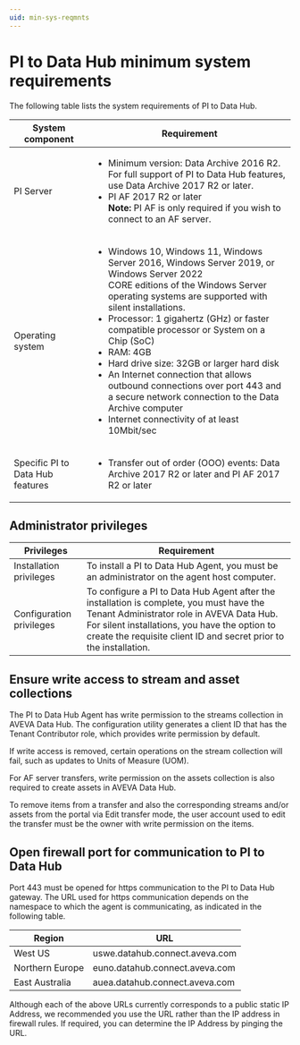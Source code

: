 ```yaml
---
uid: min-sys-reqmnts
---
```


# PI to Data Hub minimum system requirements

The following table lists the system requirements of PI to Data Hub.

| System component | Requirement |
| ---------------- | ----------- |
| PI Server | <ul><li>Minimum version: Data Archive 2016 R2. For full support of PI to Data Hub features, use Data Archive 2017 R2 or later.</li><li>PI AF 2017 R2 or later<br>**Note:** PI AF is only required if you wish to connect to an AF server.</li></ul> |
| Operating system | <ul><li>Windows 10, Windows 11, Windows Server 2016, Windows Server 2019, or Windows Server 2022<br>CORE editions of the Windows Server operating systems are supported with silent installations.</li><li>Processor: 1 gigahertz (GHz) or faster compatible processor or System on a Chip (SoC)</li><li>RAM: 4GB</li><li>Hard drive size: 32GB or larger hard disk</li><li>An Internet connection that allows outbound connections over port 443 and a secure network connection to the Data Archive computer</li><li>Internet connectivity of at least 10Mbit/sec</li></ul> |
| Specific PI to Data Hub features | <ul><li>Transfer out of order (OOO) events: Data Archive 2017 R2 or later and PI AF 2017 R2 or later</li></ul> |

## Administrator privileges

| Privileges | Requirement |
| ---------- | ----------- |
| Installation privileges | To install a PI to Data Hub Agent, you must be an administrator on the agent host computer. |
| Configuration privileges | To configure a PI to Data Hub Agent after the installation is complete, you must have the Tenant Administrator role in AVEVA Data Hub. For silent installations, you have the option to create the requisite client ID and secret prior to the installation. |

## Ensure write access to stream and asset collections 

The PI to Data Hub Agent has write permission to the streams collection in AVEVA Data Hub. The configuration utility generates a client ID that has the Tenant Contributor role, which provides write permission by default.

If write access is removed, certain operations on the stream collection will fail, such as updates to Units of Measure (UOM).

For AF server transfers, write permission on the assets collection is also required to create assets in AVEVA Data Hub.

To remove items from a transfer and also the corresponding streams and/or assets from the portal via Edit transfer mode, the user account used to edit the transfer must be the owner with write permission on the items. 

## Open firewall port for communication to PI to Data Hub

Port 443 must be opened for https communication to the PI to Data Hub gateway. The URL used for https communication depends on the namespace to which the agent is communicating, as indicated in the following table.

| Region          | URL                            |
| --------------- | ------------------------------ |
| West US         | uswe.datahub.connect.aveva.com |
| Northern Europe | euno.datahub.connect.aveva.com |
| East Australia  | auea.datahub.connect.aveva.com |

Although each of the above URLs currently corresponds to a public static IP Address, we recommended you use the URL rather than the IP address in firewall rules. If required, you can determine the IP Address by pinging the URL.
